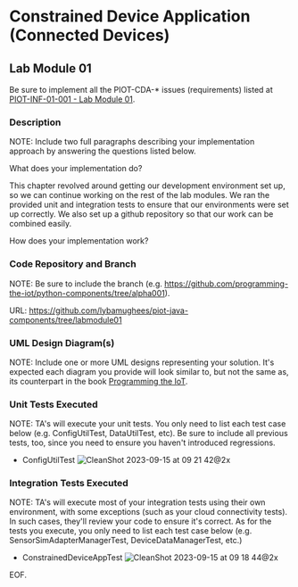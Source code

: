 # Constrained Device Application (Connected Devices)

## Lab Module 01

Be sure to implement all the PIOT-CDA-* issues (requirements) listed at [PIOT-INF-01-001 - Lab Module 01](https://github.com/orgs/programming-the-iot/projects/1#column-9974937).

### Description

NOTE: Include two full paragraphs describing your implementation approach by answering the questions listed below.

What does your implementation do? 

This chapter revolved around getting our development environment set up, so we can continue working on the rest of the lab modules. We ran the provided unit and integration tests to ensure that our environments were set up correctly. We also set up a github repository so that our work can be combined easily.

How does your implementation work?



### Code Repository and Branch

NOTE: Be sure to include the branch (e.g. https://github.com/programming-the-iot/python-components/tree/alpha001).

URL: https://github.com/lybamughees/piot-java-components/tree/labmodule01

### UML Design Diagram(s)

NOTE: Include one or more UML designs representing your solution. It's expected each
diagram you provide will look similar to, but not the same as, its counterpart in the
book [Programming the IoT](https://learning.oreilly.com/library/view/programming-the-internet/9781492081401/).


### Unit Tests Executed

NOTE: TA's will execute your unit tests. You only need to list each test case below
(e.g. ConfigUtilTest, DataUtilTest, etc). Be sure to include all previous tests, too,
since you need to ensure you haven't introduced regressions.

- ConfigUtilTest
![CleanShot 2023-09-15 at 09 21 42@2x](https://github.com/lybamughees/book-exercise-docs/assets/33076159/7ab249bc-885f-4b2e-a52f-3f4a747e3006)

### Integration Tests Executed

NOTE: TA's will execute most of your integration tests using their own environment, with
some exceptions (such as your cloud connectivity tests). In such cases, they'll review
your code to ensure it's correct. As for the tests you execute, you only need to list each
test case below (e.g. SensorSimAdapterManagerTest, DeviceDataManagerTest, etc.)

- ConstrainedDeviceAppTest
![CleanShot 2023-09-15 at 09 18 44@2x](https://github.com/lybamughees/book-exercise-docs/assets/33076159/45bf691b-f1ed-4741-8ae0-4663f7ae7304)

EOF.
